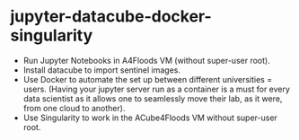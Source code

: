 # jupyter-datacube-docker-singularity
- Run Jupyter Notebooks in A4Floods VM (without super-user root). 
- Install datacube to import sentinel images. 
- Use Docker to automate the set up between different universities = users. (Having your jupyter server run as a container is a must for every data scientist as it allows one to seamlessly move their lab, as it were, from one cloud to another). 
- Use Singularity to work in the ACube4Floods VM without super-user root.
